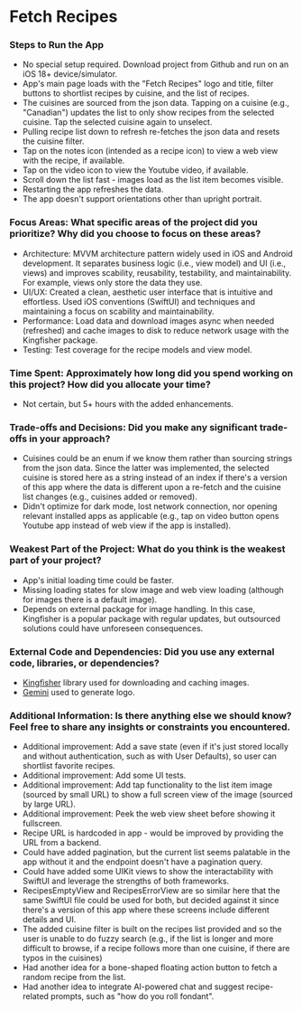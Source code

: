 # Fetch Recipes

### Steps to Run the App

- No special setup required. Download project from Github and run on an iOS 18+ device/simulator.
- App's main page loads with the "Fetch Recipes" logo and title, filter buttons to shortlist recipes by cuisine, and the list of recipes.
- The cuisines are sourced from the json data. Tapping on a cuisine (e.g., "Canadian") updates the list to only show recipes from the selected cuisine. Tap the selected cuisine again to unselect.
- Pulling recipe list down to refresh re-fetches the json data and resets the cuisine filter.
- Tap on the notes icon (intended as a recipe icon) to view a web view with the recipe, if available.
- Tap on the video icon to view the Youtube video, if available. 
- Scroll down the list fast - images load as the list item becomes visible.
- Restarting the app refreshes the data.
- The app doesn't support orientations other than upright portrait.

### Focus Areas: What specific areas of the project did you prioritize? Why did you choose to focus on these areas?

- Architecture: MVVM architecture pattern widely used in iOS and Android development. It separates business logic (i.e., view model) and UI (i.e., views) and improves scability, reusability, testability, and maintainability. For example, views only store the data they use.
- UI/UX: Created a clean, aesthetic user interface that is intuitive and effortless. Used iOS conventions (SwiftUI) and techniques and maintaining a focus on scability and maintainability. 
- Performance: Load data and download images async when needed (refreshed) and cache images to disk to reduce network usage with the Kingfisher package.
- Testing: Test coverage for the recipe models and view model.

### Time Spent: Approximately how long did you spend working on this project? How did you allocate your time?

- Not certain, but 5+ hours with the added enhancements.

### Trade-offs and Decisions: Did you make any significant trade-offs in your approach?

- Cuisines could be an enum if we know them rather than sourcing strings from the json data. Since the latter was implemented, the selected cuisine is stored here as a string instead of an index if there's a version of this app where the data is different upon a re-fetch and the cuisine list changes (e.g., cuisines added or removed).
- Didn't optimize for dark mode, lost network connection, nor opening relevant installed apps as applicable (e.g., tap on video button opens Youtube app instead of web view if the app is installed). 

### Weakest Part of the Project: What do you think is the weakest part of your project?

- App's initial loading time could be faster.
- Missing loading states for slow image and web view loading (although for images there is a default image).
- Depends on external package for image handling. In this case, Kingfisher is a popular package with regular updates, but outsourced solutions could have unforeseen consequences.  

### External Code and Dependencies: Did you use any external code, libraries, or dependencies?
- [Kingfisher](https://github.com/onevcat/Kingfisher) library used for downloading and caching images.
- [Gemini](https://gemini.google.com/) used to generate logo.

### Additional Information: Is there anything else we should know? Feel free to share any insights or constraints you encountered.

- Additional improvement: Add a save state (even if it's just stored locally and without authentication, such as with User Defaults), so user can shortlist favorite recipes.
- Additional improvement: Add some UI tests.
- Additional improvement: Add tap functionality to the list item image (sourced by small URL) to show a full screen view of the image (sourced by large URL).
- Additional improvement: Peek the web view sheet before showing it fullscreen.
- Recipe URL is hardcoded in app - would be improved by providing the URL from a backend.
- Could have added pagination, but the current list seems palatable in the app without it and the endpoint doesn't have a pagination query.
- Could have added some UIKit views to show the interactability with SwiftUI and leverage the strengths of both frameworks.
- RecipesEmptyView and RecipesErrorView are so similar here that the same SwiftUI file could be used for both, but decided against it since there's a version of this app where these screens include different details and UI. 
- The added cuisine filter is built on the recipes list provided and so the user is unable to do fuzzy search (e.g., if the list is longer and more difficult to browse, if a recipe follows more than one cuisine, if there are typos in the cuisines)
- Had another idea for a bone-shaped floating action button to fetch a random recipe from the list.
- Had another idea to integrate AI-powered chat and suggest recipe-related prompts, such as "how do you roll fondant".

